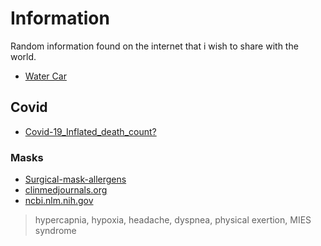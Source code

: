 # Information
Random information found on the internet that i wish to share with the world.

- [Water Car](https://www.youtube.com/watch?v=wjeM2IBhtlc)

## Covid
- [Covid-19_Inflated_death_count?](https://www.aamc.org/news-insights/how-are-covid-19-deaths-counted-it-s-complicated)

### Masks
- [Surgical-mask-allergens](https://www.healio.com/news/primary-care/20201119/commonly-found-allergens-exist-in-some-face-masks)
- [clinmedjournals.org](https://clinmedjournals.org/articles/jide/journal-of-infectious-diseases-and-epidemiology-jide-6-130.php?jid=jide)
- [ncbi.nlm.nih.gov](https://www.ncbi.nlm.nih.gov/pmc/articles/PMC8072811/)
> hypercapnia, hypoxia, headache, dyspnea, physical exertion, MIES syndrome
